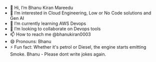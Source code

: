- 👋 Hi, I’m Bhanu Kiran Mareedu  
- 👀 I’m interested in Cloud Engineering, Low or No Code solutions and Gen AI
- 🌱 I’m currently learning AWS Devops
- 💞️ I’m looking to collaborate on Devops tools
- 📫 How to reach me @bhanukiran0003
- 😄 Pronouns: Bhanu
- ⚡ Fun fact: Whether it's petrol or Diesel, the engine starts emitting Smoke. Bhanu - Please dont write jokes again.

<!---
bhanukiran0003/bhanukiran0003 is a ✨ special ✨ repository because its `README.md` (this file) appears on your GitHub profile.
You can click the Preview link to take a look at your changes.
--->
